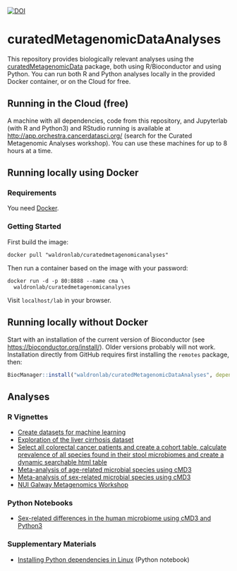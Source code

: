 [![DOI](https://zenodo.org/badge/DOI/10.5281/zenodo.15856813.svg)](https://doi.org/10.5281/zenodo.15856813)

# curatedMetagenomicDataAnalyses

This repository provides biologically relevant analyses using the [curatedMetagenomicData](https://bioconductor.org/packages/curatedMetagenomicData/) package, both using R/Bioconductor and using Python. You can run both R and Python analyses locally in the provided Docker container, or on the Cloud for free.

## Running in the Cloud (free)

A machine with all dependencies, code from this repository, and Jupyterlab (with R and Python3) and RStudio running is available at http://app.orchestra.cancerdatasci.org/ (search for the Curated Metagenomic Analyses workshop). You can use these machines for up to 8 hours at a time.

## Running locally using Docker

### Requirements

You need [Docker](https://docs.docker.com/get-docker/).

### Getting Started

First build the image:

    docker pull "waldronlab/curatedmetagenomicanalyses"

Then run a container based on the image with your password:

    docker run -d -p 80:8888 --name cma \
      waldronlab/curatedmetagenomicanalyses

Visit `localhost/lab` in your browser.

## Running locally without Docker

Start with an installation of the current version of Bioconductor (see https://bioconductor.org/install/). Older versions probably will not work. 
Installation directly from GitHub requires first installing the `remotes` package, then:
```r
BiocManager::install("waldronlab/curatedMetagenomicDataAnalyses", dependencies = TRUE)
```

## Analyses

### R Vignettes

* [Create datasets for machine learning](https://waldronlab.io/curatedMetagenomicDataAnalyses/articles/MLdatasets.html)
* [Exploration of the liver cirrhosis dataset](https://waldronlab.io/curatedMetagenomicDataAnalyses/articles/explorecirrhosis.html)
* [Select all colorectal cancer patients and create a cohort table, calculate prevalence of all species found in their stool microbiomes and create a dynamic searchable html table](https://waldronlab.io/curatedMetagenomicDataAnalyses/articles/identify_CRC_species.html)
* [Meta-analysis of age-related microbial species using cMD3](https://waldronlab.io/curatedMetagenomicDataAnalyses/articles/Age_metaanalysis_vignette.html)
* [Meta-analysis of sex-related microbial species using cMD3](https://waldronlab.io/curatedMetagenomicDataAnalyses/articles/Sex_metaanalysis_vignette.html)
* [NUI Galway Metagenomics Workshop](https://waldronlab.io/curatedMetagenomicDataAnalyses/articles/NUI-Galway-Metagenomics-Workshop.html)

### Python Notebooks

* [Sex-related differences in the human microbiome using cMD3 and Python3](https://github.com/waldronlab/curatedMetagenomicDataAnalyses/blob/main/vignettes/sexContrastMicrobiomeAnalysis.ipynb)

### Supplementary Materials 

* [Installing Python dependencies in Linux](https://github.com/waldronlab/curatedMetagenomicDataAnalyses/blob/main/vignettes/installation.ipynb) (Python notebook)
